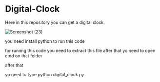 # Digital-Clock
Here in this repository you can get a digital clock.

![Screenshot (23)](https://user-images.githubusercontent.com/98729774/230536317-ab42eca5-591c-45fc-bf3f-622cf46b2761.png)

you need install python to run this code

for runnng this code you need to extract this file after that yo need to open cmd on that folder

after that 

yo need to type python digital_clock.py



